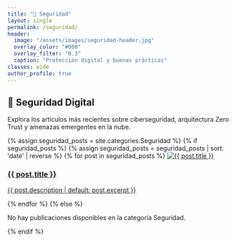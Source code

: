 ```yaml
---
title: "🔐 Seguridad"
layout: single
permalink: /seguridad/
header:
  image: "/assets/images/seguridad-header.jpg"
  overlay_color: "#000"
  overlay_filter: "0.3"
  caption: "Protección digital y buenas prácticas"
classes: wide
author_profile: true
---
```


## 🔐 Seguridad Digital

Explora los artículos más recientes sobre ciberseguridad, arquitectura Zero Trust y amenazas emergentes en la nube.

<div class="section-grid dark-theme">
  <div class="grid-container">
    {% assign seguridad_posts = site.categories.Seguridad %}
    {% if seguridad_posts %}
      {% assign seguridad_posts = seguridad_posts | sort: 'date' | reverse %}
      {% for post in seguridad_posts %}
        <a href="{{ post.url | relative_url }}" class="grid-item">
          <img src="{{ post.image | default: '/assets/images/seguridad-placeholder.jpg' }}" alt="{{ post.title }}">
          <div class="grid-overlay">
            <h3>{{ post.title }}</h3>
            <p>{{ post.description | default: post.excerpt }}</p>
          </div>
        </a>
      {% endfor %}
    {% else %}
      <p>No hay publicaciones disponibles en la categoría Seguridad.</p>
    {% endif %}
  </div>
</div>

